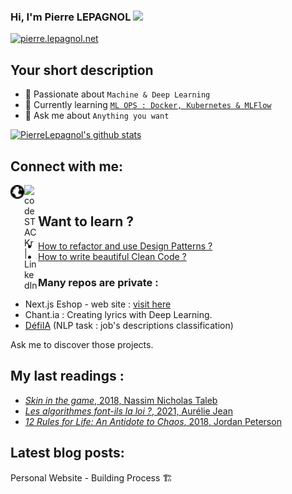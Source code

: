 ### Hi, I'm Pierre LEPAGNOL <img src="https://media.giphy.com/media/hvRJCLFzcasrR4ia7z/giphy.gif" width="25px">
[![pierre.lepagnol.net](https://img.shields.io/badge/pierre.lepagnol.net-MyWebSite-green?style=flat-square)](https://pierre.lepagnol.net)
## Your short description
- 🔭 Passionate about `Machine & Deep Learning`
- 🌱 Currently learning [`ML OPS : Docker, Kubernetes & MLFlow`](https://www.coursera.org/learn/mlops-fundamentals/home/welcome)
- 💬 Ask me about `Anything you want`

<!-- Also feel free to update second URL to any URL -->
[![PierreLepagnol's github stats](https://github-readme-stats.vercel.app/api?username=PierreLepagnol&count_private=true&include_all_commits=true&theme=merko)](https://google.com)
## Connect with me:
[<img align="left" alt="codeSTACKr.com" width="22px" src="https://raw.githubusercontent.com/iconic/open-iconic/master/svg/globe.svg" />][website]
[<img align="left" alt="codeSTACKr | LinkedIn" width="22px" src="https://cdn.jsdelivr.net/npm/simple-icons@v3/icons/linkedin.svg" />][linkedin]
<br />
## Want to learn ?
- [How to refactor and use Design Patterns ?](https://refactoring.guru/)
- [How to write beautiful Clean Code ?](https://youtu.be/03gGkTzvP1Y)

 ### Many repos are private :
  * Next.js Eshop - web site : [visit here](https://end-of-campain.d2d465kxchln5s.amplifyapp.com/)
  * Chant.ia : Creating lyrics with Deep Learning.
  * [DéfiIA](https://www.kaggle.com/c/defi-ia-insa-toulouse/leaderboard) (NLP task : job's descriptions classification) 

Ask me to discover those projects.

## My last readings :

* [*Skin in the game*, 2018, Nassim Nicholas Taleb](https://www.goodreads.com/en/book/show/36064445-skin-in-the-game)
* [*Les algorithmes font-ils la loi ?*, 2021, Aurélie Jean](https://livre.fnac.com/a16080002/Aurelie-Jean-Les-algorithmes-font-ils-la-loi)
* [*12 Rules for Life: An Antidote to Chaos*, 2018, Jordan Peterson](https://www.goodreads.com/book/show/30257963-12-rules-for-life)

## Latest blog posts:
Personal Website - Building Process :building_construction:
<!-- BLOG-POST-LIST:START -->
<!-- BLOG-POST-LIST:END -->
<!-- This section you create this variables that are used above -->
[website]: pierre.lepagnol.net  
[linkedin]: https://www.linkedin.com/in/pierre-lepagnol

